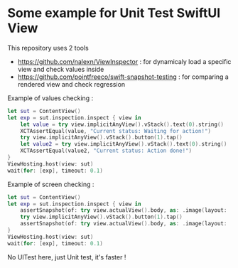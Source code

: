 # Some example for Unit Test SwiftUI View

This repository uses 2 tools
- https://github.com/nalexn/ViewInspector : for dynamicaly load a specific view and check values inside
- https://github.com/pointfreeco/swift-snapshot-testing : for comparing a rendered view and check regression


Example of values checking :

```swift
let sut = ContentView()
let exp = sut.inspection.inspect { view in
    let value = try view.implicitAnyView().vStack().text(0).string()
    XCTAssertEqual(value, "Current status: Waiting for action!")
    try view.implicitAnyView().vStack().button(1).tap()
    let value2 = try view.implicitAnyView().vStack().text(0).string()
    XCTAssertEqual(value2, "Current status: Action done!")
}
ViewHosting.host(view: sut)
wait(for: [exp], timeout: 0.1)
```

Example of screen checking :

```swift
let sut = ContentView()
let exp = sut.inspection.inspect { view in
    assertSnapshot(of: try view.actualView().body, as: .image(layout: .device(config: .iPhoneSe)))
    try view.implicitAnyView().vStack().button(1).tap()
    assertSnapshot(of: try view.actualView().body, as: .image(layout: .device(config: .iPhoneSe)))
}
ViewHosting.host(view: sut)
wait(for: [exp], timeout: 0.1)
```



No UITest here, just Unit test, it's faster !
  
